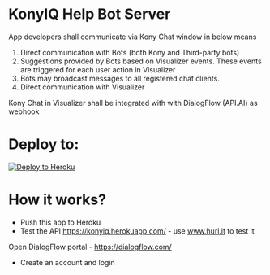 # KonyIQ Help Bot Server

App developers shall communicate via Kony Chat window in below means
1.	Direct communication with Bots (both Kony and Third-party bots)
2.	Suggestions provided by Bots based on Visualizer events. These events are triggered for each user action in Visualizer
3.	Bots may broadcast messages to all registered chat clients.
4.	Direct communication with Visualizer

Kony Chat in Visualizer shall be integrated with with DialogFlow (API.AI) as webhook

# Deploy to:
[![Deploy to Heroku](https://www.herokucdn.com/deploy/button.svg)](https://heroku.com/deploy)

# How it works?
- Push this app to Heroku
- Test the API https://konyiq.herokuapp.com/ - use www.hurl.it to test it

Open DialogFlow portal - https://dialogflow.com/
- Create an account and login